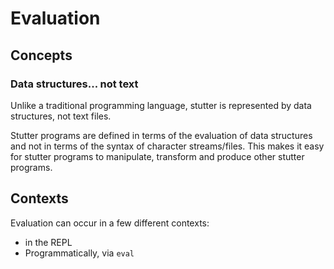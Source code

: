 # Evaluation



## Concepts

### Data structures... not text

Unlike a traditional programming language, stutter is represented by data structures, not text files.

<!-- NOTE BRN: A text file is a data structure of it's own. We've simply chosen a different default structure. -->
Stutter programs are defined in terms of the evaluation of data structures and not in terms of the syntax of character streams/files. This makes it easy for stutter programs to manipulate, transform and produce other stutter programs.



## Contexts

Evaluation can occur in a few different contexts:
- in the REPL
- Programmatically, via `eval`
